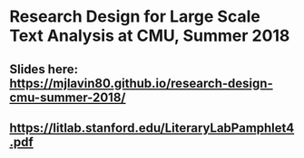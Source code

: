 # Research Design for Large Scale Text Analysis at CMU, Summer 2018

## Slides here: https://mjlavin80.github.io/research-design-cmu-summer-2018/

## https://litlab.stanford.edu/LiteraryLabPamphlet4.pdf
